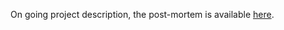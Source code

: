 On going project description, the post-mortem is available [here](https://github.com/guillaume-haerinck/met-ecs/tree/master/docs).

